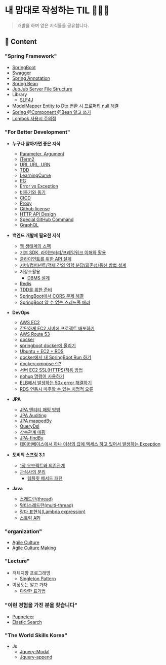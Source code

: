 # **내 맘대로 작성하는 TIL 🕵🏻‍♂️**
> 개발을 하며 얻은 지식들을 공유합니다.  

## **🔎 Content**
### **"Spring Framework"**
* [SpringBoot](./Spring/SpringBoot/README.md)
* [Swagger](./Spring/Concept/Swagger.md)
* [Spring Annotation](./Spring/Concept/SpringAnnotation.md)
* [Spring Bean](./Spring/Concept/SpringBean.md)
* [JubJub Server File Structure](./Spring/SpringBoot/JubJubStrcture.md)
* Library
  * [SLF4J](./Spring/Concept/library/slf4j.md)
* [ModelMapper Entity to Dto 변환 시 프로퍼티 null 해결](Spring/SpringBoot/ModelMapperEntity.md)
* [Spring @Component @Bean 알고 쓰기](./Spring/SpringBoot/EJB.md)
* [Lombok 사용시 주의점](./Spring/SpringBoot/Lombok.md)
### **"For Better Development"**
* **누구나 알아가면 좋은 지식**
  * [Parameter, Argument](./DevFeed/Parameter,Argument.md)
  * [iTerm2](https://github.com/Johnjihwan/iTerm2-beauty)
  * [URI, URL, URN](./DevFeed/URI.md)
  * [TDD](./DevFeed/TDD.md)
  * [LearningCurve](./DevFeed/LearningCurve.md)
  * [PG](./DevFeed/PG.md)
  * [Error vs Exception](./Spring/Concept/ErrorVsException.md)
  * [비동기와 동기](./DevFeed/PromiseToAwait.md)
  * [CICD](./DevFeed/CICD.md)
  * [Proxy](./Network/Proxy.md)
  * [Github license](./DevFeed/githubLicense.md)
  * [HTTP API Design](./API/HttpAPI.md)
  * [Special GitHub Command](./GitHub/delPush.md)
  * [GraphQL](./DevFeed/GraphQL.md)
* **백엔드 개발에 필요한 지식**
  * [웹 생태계의 스펙](./Spring/Concept/webSpec.md)
  * [기본 SDK, 라이브러리/프레임워크 이해와 활용](Spring/Concept/whatIsSDK.md)
  * [클라이언트를 위한 API 설계](./Spring/Concept/Api.md)
  * [서버/컴퍼넌트/객체 간의 역할 분담/의존성/통신 방법 설계](./Spring/Concept/server.md)
  * 저장소활용
    * [DBMS 설계](./Spring/Concept/DBMS.md)
  * [Redis](./Spring/Concept/Redis.md)
  * [TDD를 위한 준비](./Spring/Concept/TDD.md)
  * [SpringBoot에서 CORS 문제 해결](./Spring/SpringBoot/CORS.md)
  * [SpringBoot 알 수 없는 스레드풀 에러](./Spring/SpringBoot/ThreadPool.md)

* **DevOps**
  * [AWS EC2](./AWS/EC2.md)
  * [간단하게 EC2 서버에 프로젝트 배포하기](./AWS/UseEC2.md)
  * [AWS Route 53](./AWS/Route53.md)
  * [docker](./DevOps/docker.md)
  * [springboot docker에 올리기](./DevOps/springbootDocker.md)
  * [Ubuntu + EC2 + RDS](./DevOps/Ubuntu+EC2.md)
  * [docker에서 내 SpringBoot Run 하기](/DevOps/docker/springboot-docker.md)
  * [dockercompose 란?](/DevOps/docker/dockercompose.md)
  * [서버 EC2 SSL(HTTPS)적용 방법](./DevOps/HttpsConnect.md)
  * [nohup 명령어 사용하기](./DevOps/use-nohup.md)
  * [ELB에서 발생하는 50x error 해결하기](./DevOps/solve-50x-error.md)
  * [RDS 연동시 마주할 수 있는 치명적 오류](./DevOps/RDS-fatal-error.md)

* **JPA**
  * [JPA 엔티티 매핑 방법](./Spring/JPA/JpaEntity.md)
  * [JPA Auditing](./Spring/Concept/Auditing.md)
  * [JPA mappedBy](./Spring/JPA/mappedBy.md)
  * [QueryDsl](./Spring/JPA/Querydsl.md)
  * [상속관계 매핑](./Spring/JPA/extendsRelation.md)
  * [JPA-findBy](./Spring/JPA/findby.md)
  * [데이터베이스에서 하나 이상의 값에 엑세스 하고 있어서 발생하는 Exception](./Spring/JPA/can'tReturn2Result.md)

* **토비의 스프링 3.1**
  * [1장 오브젝트와 의존관계](./tobby/objectDi.md)
  * [관심사의 분리](./tobby/interests.md)
    * [템플릿 메서드 패턴](./tobby/templatePattern.md)

* **Java**
  * [스레드란(thread)](./Lecture/JAVA/tread.md)
  * [멀티스레드란(multi-thread)](./Lecture/JAVA/multi-thread.md)
  * [람다 표현식(Lambda expression)](./Lecture/JAVA/lambda.md)
  * [스트림 API](./Lecture/JAVA/stream.md)

### **"organization"**
* [Agile Culture](./organization/Agile.md)
* [Agile Culture Making](./organization/AgileCulture.md)

### **"Lecture"**
* 객체지향 프로그래밍
  * [Singleton Pattern](./Lecture/OOP/singleTon.md)
* 이정도는 알고 가자
  * [다양한 표기법](./Lecture/recode/variousNotation.md)

### **"이런 경험을 가진 분을 찾습니다"**
* [Puppeteer](./experience/puppeteer.md)
* [Elastic Search](./experience/ES.md)

### **"The World Skills Korea"**
* Js
  * [Jquery-Modal](https://gist.github.com/Johnjihwan/f8442aa9ee91d5b9ef68bad5e0751103)
  * [Jquery-append](https://gist.github.com/Johnjihwan/507ffe8c5840a4431b84780d9bfdf342)
